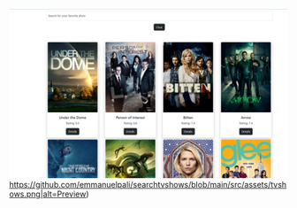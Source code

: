 ![](https://github.com/emmanuelpali/searchtvshows/blob/main/src/assets/tvshows.png)https://github.com/emmanuelpali/searchtvshows/blob/main/src/assets/tvshows.png|alt=Preview)
